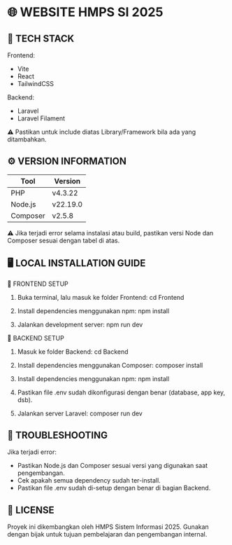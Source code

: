 🌐 WEBSITE HMPS SI 2025
========================

🧩 TECH STACK
--------------
Frontend:
- Vite
- React
- TailwindCSS

Backend:
- Laravel
- Laravel Filament

⚠️ Pastikan untuk include diatas Library/Framework bila ada yang ditambahkan.


⚙️ VERSION INFORMATION
----------------------
Tool        | Version
------------|----------
PHP         | v4.3.22
Node.js     | v22.19.0
Composer    | v2.5.8

⚠️ Jika terjadi error selama instalasi atau build, pastikan versi Node dan Composer sesuai dengan tabel di atas.


🖥️ LOCAL INSTALLATION GUIDE
----------------------------

🔹 FRONTEND SETUP
1. Buka terminal, lalu masuk ke folder Frontend:
   cd Frontend

2. Install dependencies menggunakan npm:
   npm install

3. Jalankan development server:
   npm run dev


🔹 BACKEND SETUP
1. Masuk ke folder Backend:
   cd Backend

2. Install dependencies menggunakan Composer:
   composer install

3. Install dependencies menggunakan npm:
   npm install

4. Pastikan file .env sudah dikonfigurasi dengan benar (database, app key, dsb).

5. Jalankan server Laravel:
   composer run dev


🧰 TROUBLESHOOTING
------------------
Jika terjadi error:
- Pastikan Node.js dan Composer sesuai versi yang digunakan saat pengembangan.
- Cek apakah semua dependency sudah ter-install.
- Pastikan file .env sudah di-setup dengan benar di bagian Backend.


📜 LICENSE
-----------
Proyek ini dikembangkan oleh HMPS Sistem Informasi 2025.
Gunakan dengan bijak untuk tujuan pembelajaran dan pengembangan internal.
